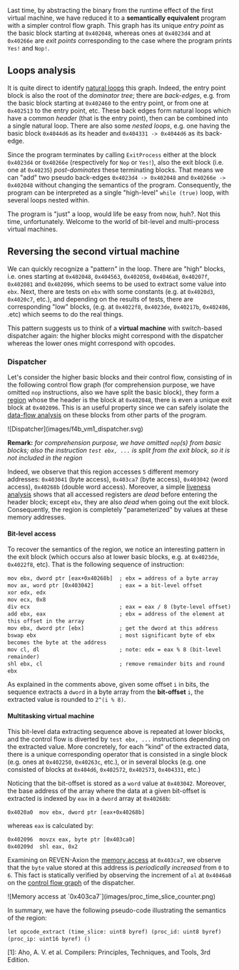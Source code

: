 <!-- Title: Unfolding obfuscated code with Reven (part 2) -->
<!-- Date: 2016-12-06 17:25 -->
<!-- Tags: reverse engineering, deobfuscation, ctf -->
<!-- Category: Technical -->
<!-- Author: tdta -->
<!-- Slug: reversing-f4b-challenge-part1 -->

  Last time, by abstracting the binary from the runtime effect of the first virtual machine, we have reduced it to a **semantically equivalent** program with a simpler control flow graph. This graph has its unique *entry point* as the basic block starting at `0x402048`, whereas ones at `0x4023d4` and at `0x40266e` are  *exit points* corresponding to the case where the program prints `Yes!` and `Nop!`.

## Loops analysis ##

  It is quite direct to identify [natural loops](https://en.wikipedia.org/wiki/Control_flow_graph) this graph. Indeed, the entry point block is also the root of the *dominator tree*; there are *back-edges*, e.g. from the basic block starting at `0x402460` to the entry point, or from one at `0x402513` to the entry point, etc. These back edges form natural loops which have a common *header* (that is the entry point), then can be combined into a single natural loop. There are also some *nested loops*, e.g. one having the basic block `0x4044d6` as its header and `0x404331 -> 0x4044d6` as its back-edge.

  Since the program terminates by calling `ExitProcess` either at the block `0x4023d4` or `0x40266e` (respectively for `Nop` or `Yes!`), also the exit block (i.e. one at `0x40235`) *post-dominates* these terminating blocks. That means we can "add" two pseudo back-edges `0x4023d4 -> 0x402048` and `0x40266e -> 0x402048` without changing the semantics of the program. Consequently, the program can be interpreted as a single "high-level" `while (true)` loop, with several loops nested within.

  <!-- **Remark:** -->
  <!-- Some properties about the dominance relation between basic blocks can be quickly checked on Reven-Axion. For example, the block `0x403048` is an immediate dominator of `0x404563` then their number of occurrences on the trace must be the same; indeed this number is `178217` for each, this corresponds also to the number of iterations of the outer-most loop. Or the blocks `0x402058` and `0x402096` have the unique post dominator `0x404563` then their sum of occurrences must equal to the number of occurrences of `0x404563`. -->

  The program is "just" a loop, would life be easy from now, huh?. Not this time, unfortunately. Welcome to the world of bit-level and multi-process virtual machines.

## Reversing the second virtual machine ##

  We can quickly recognize a "pattern" in the loop. There are "high" blocks, i.e. ones starting at `0x402048`, `0x404563`, `0x402058`, `0x4046a8`, `0x40207f`, `0x402081` and `0x402096`, which seems to be used to extract some value into `ebx`. Next, there are tests on `ebx` with some constants (e.g. at `0x4020d3`, `0x4020c7`, etc.), and depending on the results of tests, there are corresponding "low" blocks, (e.g. at `0x4022f8`, `0x4023de`, `0x40217b`, `0x402486`, .etc) which seems to do the real things.

  This pattern suggests us to think of a **virtual machine** with switch-based dispatcher again: the higher blocks might correspond with the dispatcher whereas the lower ones might correspond with opcodes.

### Dispatcher ###

  Let's consider the higher basic blocks and their control flow, consisting of in the following control flow graph (for comprehension purpose, we have omitted `nop` instructions, also we have split the basic block), they form a [region](http://digital.cs.usu.edu/~allan/AdvComp/Notes/controld/controld.html) whose the header is the block at `0x402048`, there is even a unique exit block at `0x402096`. This is an useful property since we can safely isolate the [data-flow analysis](https://en.wikipedia.org/wiki/Data-flow_analysis) on these blocks from other parts of the program.

  <a name="dispatchercfg">
  ![Dispatcher](images/f4b_vm1_dispatcher.svg)
  </a>
  
  **Remark:**
  *for comprehension purpose, we have omitted `nop`(s) from basic blocks; also the instruction `test ebx, ...` is split from the exit block, so it is not included in the region*

  Indeed, we observe that this region accesses `5` different memory addresses: `0x403041` (byte access), `0x403ca7` (byte access), `0x403042` (word access), `0x40268b` (double word access). Moreover, a simple [liveness analysis](https://en.wikipedia.org/wiki/Live_variable_analysis) shows that all accessed registers are *dead* before entering the header block; except `ebx`, they are also *dead* when going out the exit block. Consequently, the region is completely "parameterized" by values at these memory addresses.

#### Bit-level access ####

  To recover the semantics of the region, we notice an interesting pattern in the exit block (which occurs also at lower basic blocks, e.g. at `0x4023de`, `0x4022f8`, etc). That is the following sequence of instruction:

    mov ebx, dword ptr [eax+0x40268b]  ; ebx = address of a byte array
    mov ax, word ptr [0x403042]        ; eax = a bit-level offset
    xor edx, edx
    mov ecx, 0x8
    div ecx                            ; eax = eax / 8 (byte-level offset)
    add ebx, eax                       ; ebx = address of the element at this offset in the array
    mov ebx, dword ptr [ebx]           ; get the dword at this address
    bswap ebx                          ; most significant byte of ebx becomes the byte at the address
    mov cl, dl                         ; note: edx = eax % 8 (bit-level remainder)
    shl ebx, cl                        ; remove remainder bits and round ebx
    
  As explained in the comments above, given some offset `i` in bits, the sequence extracts a `dword` in a byte array from the **bit-offset** `i`, the extracted value is rounded to `2^(i % 8)`. 
  
  
#### Multitasking virtual machine ####

  This bit-level data extracting sequence above is repeated at lower blocks, and the control flow is diverted by `test ebx, ...` instructions depending on the extracted value. More concretely, for each "kind" of the extracted data, there is a unique corresponding operator that is consisted in a single block (e.g. ones at `0x402250`, `0x40263c`, etc.), or in several blocks (e.g. one consisted of blocks at `0x404d6`, `0x402572`, `0x402573`, `0x404331`, etc.)
  
  Noticing that the bit-offset is stored as a `word` value at `0x403042`. Moreover, the base address of the array where the data at a given bit-offset is extracted is indexed by `eax` in a `dword` array at `0x40268b`:
  
    0x4020a0  mov ebx, dword ptr [eax+0x40268b]
    
  whereas `eax` is calculated by:
  
    0x402096  movzx eax, byte ptr [0x403ca0]
    0x40209d  shl eax, 0x2
    
  Examining on REVEN-Axion the [memory access](#memaccess403ca0) at `0x403ca7`, we observe that the `byte` value stored at this address is *periodically increased* from `0` to `6`. This fact is statically verified by observing the increment of `al` at `0x4046a8` on the [control flow graph](#dispatchercfg) of the dispatcher.
  
  <a name="memaccess403ca7">
  ![Memory access at `0x403ca7`](images/proc_time_slice_counter.png)
  </a>
  
  In summary, we have the following pseudo-code illustrating the semantics of the region:
  
    let opcode_extract (time_slice: uint8 byref) (proc_id: uint8 byref) (proc_ip: uint16 byref) ()

[1]: Aho, A. V. et al. Compilers: Principles, Techniques, and Tools, 3rd Edition.
